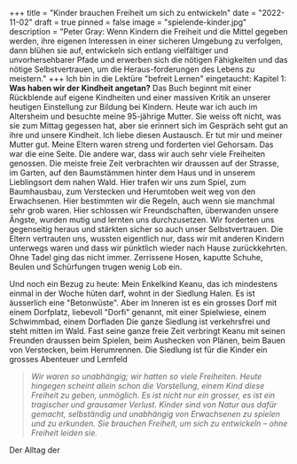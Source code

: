 +++
title = "Kinder brauchen Freiheit um sich zu entwickeln"
date = "2022-11-02"
draft = true
pinned = false
image = "spielende-kinder.jpg"
description = "Peter Gray: Wenn Kindern die Freiheit und die Mittel gegeben werden, ihre eigenen Interessen in einer sicheren Umgebung zu verfolgen, dann blühen sie auf, entwickeln sich entlang vielfältiger und unvorhersehbarer Pfade und erwerben sich die nötigen Fähigkeiten und das nötige Selbstvertrauen, um die Heraus-forderungen des Lebens zu meistern."
+++
Ich bin in die Lektüre "befreit Lernen" eingetaucht: 
Kapitel 1: **Was haben wir der Kindheit angetan?** 
Das Buch beginnt mit einer Rückblende auf eigene Kindheiten und einer massiven Kritik an unserer heutigen Einstellung zur Bildung bei Kindern. Heute war ich auch im Altersheim und besuchte meine 95-jährige Mutter. Sie weiss oft nicht, was sie zum Mittag gegessen hat, aber sie erinnert sich im Gespräch seht gut an ihre und unsere Kindheit. Ich liebe diesen Austausch. Er tut mir und meiner Mutter gut. Meine Eltern waren streng und forderten viel Gehorsam. Das war die eine Seite. Die andere war, dass wir auch sehr viele Freiheiten genossen. Die meiste freie Zeit verbrachten wir draussen auf der Strasse, im Garten, auf den Baumstämmen hinter dem Haus und in unserem Lieblingsort dem nahen Wald. Hier trafen wir uns zum Spiel, zum Baumhausbau, zum Verstecken und Herumtoben weit weg von den Erwachsenen. Hier bestimmten wir die Regeln, auch wenn sie manchmal sehr grob waren. Hier schlossen wir Freundschaften, überwanden unsere Ängste, wurden mutig und lernten uns durchzusetzen. Wir forderten uns gegenseitig heraus und stärkten sicher so auch unser Selbstvertrauen. Die Eltern vertrauten uns, wussten eigentlich nur, dass wir mit anderen Kindern unterwegs waren und dass wir pünktlich wieder nach Hause zurückkehrten. Ohne Tadel ging das nicht immer. Zerrissene Hosen, kaputte Schuhe, Beulen und Schürfungen trugen wenig Lob ein. 


Und noch ein Bezug zu heute: Mein Enkelkind Keanu, das ich mindestens einmal in der Woche hüten darf, wohnt in der Siedlung Halen. Es ist äusserlich eine "Betonwüste". Aber im Inneren ist es ein grosses Dorf mit einem Dorfplatz, liebevoll "Dorfi" genannt, mit einer Spielwiese, einem Schwimmbad, einem Dorfladen Die ganze Siedlung ist verkehrsfrei und steht mitten im Wald. Fast seine ganze freie Zeit verbringt Keanu mit seinen Freunden draussen beim Spielen, beim Aushecken von Plänen, beim Bauen von Verstecken, beim Herumrennen. Die Siedlung ist für die Kinder ein grosses Abenteuer und Lernfeld

> *Wir waren so unabhängig; wir hatten so viele Freiheiten. Heute hingegen scheint allein schon die Vorstellung, einem Kind diese Freiheit zu geben, unmöglich. Es ist nicht nur ein grosser, es ist ein tragischer und grausamer Verlust. Kinder sind von Natur aus dafür gemacht, selbständig und unabhängig von Erwachsenen zu spielen und zu erkunden. Sie brauchen Freiheit, um sich zu entwickeln – ohne Freiheit leiden sie.*

Der Alltag der